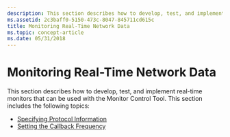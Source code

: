 ```yaml
---
description: This section describes how to develop, test, and implement real-time monitors that can be used with the Monitor Control Tool.
ms.assetid: 2c3baff0-5150-473c-8047-845711cd615c
title: Monitoring Real-Time Network Data
ms.topic: concept-article
ms.date: 05/31/2018
---
```


# Monitoring Real-Time Network Data

This section describes how to develop, test, and implement real-time monitors that can be used with the Monitor Control Tool. This section includes the following topics:

-   [Specifying Protocol Information](specifying-protocol-information.md)
-   [Setting the Callback Frequency](setting-the-callback-frequency.md)

 

 



